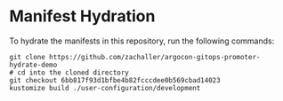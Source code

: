 # Manifest Hydration

To hydrate the manifests in this repository, run the following commands:

```shell
git clone https://github.com/zachaller/argocon-gitops-promoter-hydrate-demo
# cd into the cloned directory
git checkout 6bb817f93d1bfbe4b82fcccdee0b569cbad14023
kustomize build ./user-configuration/development
```
